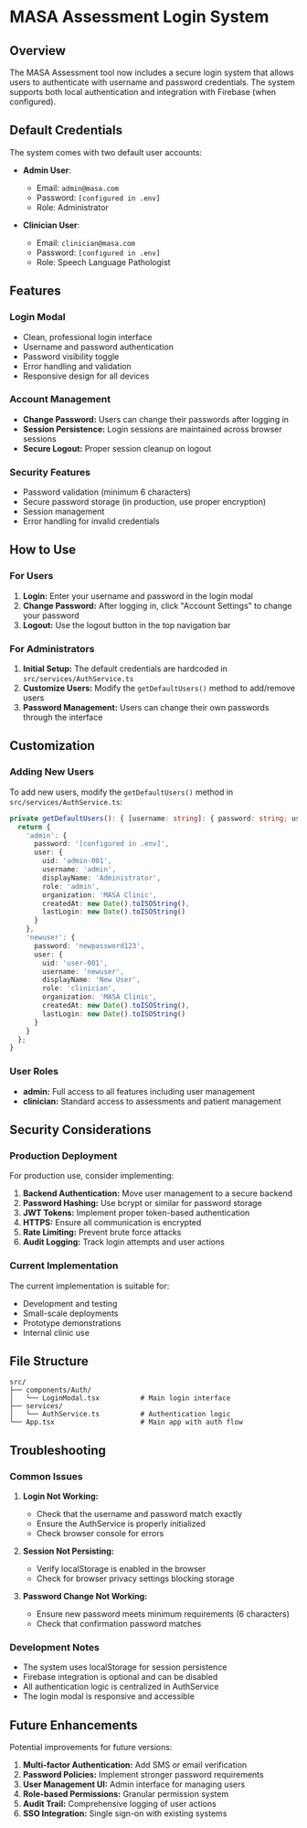 # MASA Assessment Login System

## Overview

The MASA Assessment tool now includes a secure login system that allows users to authenticate with username and password credentials. The system supports both local authentication and integration with Firebase (when configured).

## Default Credentials

The system comes with two default user accounts:

- **Admin User**:
  - Email: `admin@masa.com`
  - Password: `[configured in .env]`
  - Role: Administrator

- **Clinician User**:
  - Email: `clinician@masa.com`
  - Password: `[configured in .env]`
  - Role: Speech Language Pathologist

## Features

### Login Modal
- Clean, professional login interface
- Username and password authentication
- Password visibility toggle
- Error handling and validation
- Responsive design for all devices

### Account Management
- **Change Password:** Users can change their passwords after logging in
- **Session Persistence:** Login sessions are maintained across browser sessions
- **Secure Logout:** Proper session cleanup on logout

### Security Features
- Password validation (minimum 6 characters)
- Secure password storage (in production, use proper encryption)
- Session management
- Error handling for invalid credentials

## How to Use

### For Users
1. **Login:** Enter your username and password in the login modal
2. **Change Password:** After logging in, click "Account Settings" to change your password
3. **Logout:** Use the logout button in the top navigation bar

### For Administrators
1. **Initial Setup:** The default credentials are hardcoded in `src/services/AuthService.ts`
2. **Customize Users:** Modify the `getDefaultUsers()` method to add/remove users
3. **Password Management:** Users can change their own passwords through the interface

## Customization

### Adding New Users
To add new users, modify the `getDefaultUsers()` method in `src/services/AuthService.ts`:

```typescript
private getDefaultUsers(): { [username: string]: { password: string; user: AuthUser } } {
  return {
    'admin': {
      password: '[configured in .env]',
      user: {
        uid: 'admin-001',
        username: 'admin',
        displayName: 'Administrator',
        role: 'admin',
        organization: 'MASA Clinic',
        createdAt: new Date().toISOString(),
        lastLogin: new Date().toISOString()
      }
    },
    'newuser': {
      password: 'newpassword123',
      user: {
        uid: 'user-001',
        username: 'newuser',
        displayName: 'New User',
        role: 'clinician',
        organization: 'MASA Clinic',
        createdAt: new Date().toISOString(),
        lastLogin: new Date().toISOString()
      }
    }
  };
}
```

### User Roles
- **admin:** Full access to all features including user management
- **clinician:** Standard access to assessments and patient management

## Security Considerations

### Production Deployment
For production use, consider implementing:

1. **Backend Authentication:** Move user management to a secure backend
2. **Password Hashing:** Use bcrypt or similar for password storage
3. **JWT Tokens:** Implement proper token-based authentication
4. **HTTPS:** Ensure all communication is encrypted
5. **Rate Limiting:** Prevent brute force attacks
6. **Audit Logging:** Track login attempts and user actions

### Current Implementation
The current implementation is suitable for:
- Development and testing
- Small-scale deployments
- Prototype demonstrations
- Internal clinic use

## File Structure

```
src/
├── components/Auth/
│   └── LoginModal.tsx          # Main login interface
├── services/
│   └── AuthService.ts          # Authentication logic
└── App.tsx                     # Main app with auth flow
```

## Troubleshooting

### Common Issues

1. **Login Not Working:**
   - Check that the username and password match exactly
   - Ensure the AuthService is properly initialized
   - Check browser console for errors

2. **Session Not Persisting:**
   - Verify localStorage is enabled in the browser
   - Check for browser privacy settings blocking storage

3. **Password Change Not Working:**
   - Ensure new password meets minimum requirements (6 characters)
   - Check that confirmation password matches

### Development Notes

- The system uses localStorage for session persistence
- Firebase integration is optional and can be disabled
- All authentication logic is centralized in AuthService
- The login modal is responsive and accessible

## Future Enhancements

Potential improvements for future versions:

1. **Multi-factor Authentication:** Add SMS or email verification
2. **Password Policies:** Implement stronger password requirements
3. **User Management UI:** Admin interface for managing users
4. **Role-based Permissions:** Granular permission system
5. **Audit Trail:** Comprehensive logging of user actions
6. **SSO Integration:** Single sign-on with existing systems 